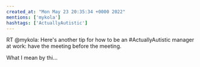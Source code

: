 ```yaml
---
created_at: "Mon May 23 20:35:34 +0000 2022"
mentions: ['mykola']
hashtags: ['ActuallyAutistic']
---
```


RT @mykola: Here's another tip for how to be an #ActuallyAutistic manager at work: have the meeting before the meeting.

What I mean by thi…